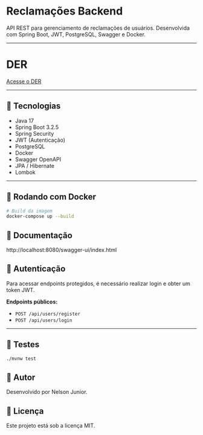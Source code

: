 # Reclamações Backend

API REST para gerenciamento de reclamações de usuários. Desenvolvida com Spring Boot, JWT, PostgreSQL, Swagger e Docker.

---

# DER

[Acesse o DER](https://drive.google.com/file/d/1ab8x9n3n_0RTM7Tyz_TGzU3ilzAilSZk/view?usp=sharing)

---

## 🚀 Tecnologias

- Java 17
- Spring Boot 3.2.5
- Spring Security
- JWT (Autenticação)
- PostgreSQL
- Docker
- Swagger OpenAPI
- JPA / Hibernate
- Lombok

---

## 🐳 Rodando com Docker

```bash
# Build da imagem
docker-compose up --build
```

## 📄 Documentação

http://localhost:8080/swagger-ui/index.html

## 🔐 Autenticação

Para acessar endpoints protegidos, é necessário realizar login e obter um token JWT.

**Endpoints públicos:**

- `POST /api/users/register`
- `POST /api/users/login`

---

## 🧪 Testes

```bash
./mvnw test
```

## 📝 Autor

Desenvolvido por Nelson Junior.


## 📄 Licença

Este projeto está sob a licença MIT.